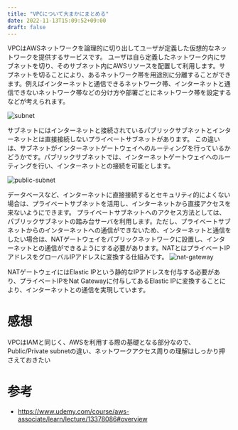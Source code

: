 ```yaml
---
title: "VPCについて大まかにまとめる"
date: 2022-11-13T15:09:52+09:00
draft: false
---
```

VPCはAWSネットワークを論理的に切り出してユーザが定義した仮想的なネットワークを提供するサービスです。
ユーザは自ら定義したネットワーク内にサブネットを切り、そのサブネット内にAWSリソースを配置して利用します。サブネットを切ることにより、あるネットワーク帯を用途別に分離することができます。例えばインターネットと通信できるネットワーク帯、インターネットと通信できないネットワーク帯などの分け方や部署ごとにネットワーク帯を設定するなどが考えられます。

![subnet](/images/subnet.png)


サブネットにはインターネットと接続されているパブリックサブネットとインターネットとは直接接続しないプライベートサブネットがあります。
この違いは、サブネットがインターネットゲートウェイへのルーティングを行っているかどうかです。パブリックサブネットでは、インターネットゲートウェイへのルーティングを行い、インターネットとの接続を可能とします。

![public-subnet](/images/public-subnet.png)

データベースなど、インターネットに直接接続するとセキュリティ的によくない場合は、プライベートサブネットを活用し、インターネットから直接アクセスを来ないようにできます。
プライベートサブネットへのアクセス方法としては、パブリックサブネットの踏み台サーバを利用します。ただし、プライベートサブネットからのインターネットへの通信ができないため、インターネットと通信をしたい場合は、NATゲートウェイをパブリックネットワークに設置し、インターネットとの通信ができるようにする必要があります。NATとはプライベートIPアドレスをグローバルIPアドレスに変換する仕組みです。
![nat-gateway](/images/nat-gateway.png)

NATゲートウェイにはElastic IPという静的なIPアドレスを付与する必要があり、プライベートIPをNat Gatewayに付与してあるElastic IPに変換することにより、インターネットとの通信を実現しています。
# 感想
VPCはIAMと同じく、AWSを利用する際の基礎となる部分なので、Public/Private subnetの違い、ネットワークアクセス周りの理解はしっかり押さえておきたい
# 参考
- https://www.udemy.com/course/aws-associate/learn/lecture/13378086#overview 
